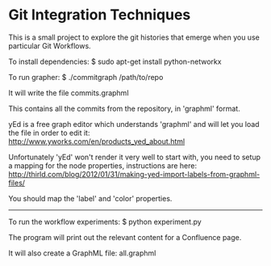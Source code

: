Git Integration Techniques
==========================

This is a small project to explore the git histories that emerge when you use
particular Git Workflows.

To install dependencies:
    $ sudo apt-get install python-networkx

To run grapher:
    $ ./commitgraph /path/to/repo

It will write the file
    commits.graphml

This contains all the commits from the repository, in 'graphml' format.

yEd is a free graph editor which understands 'graphml' and will let you load
the file in order to edit it:
    http://www.yworks.com/en/products_yed_about.html

Unfortunately 'yEd' won't render it very well to start with, you need to setup
a mapping for the node properties, instructions are here:
    http://thirld.com/blog/2012/01/31/making-yed-import-labels-from-graphml-files/

You should map the 'label' and 'color' properties.

----------------------------------------

To run the workflow experiments:
    $ python experiment.py

The program will print out the relevant content for a Confluence page.

It will also create a GraphML file:
    all.graphml
